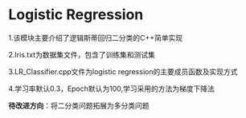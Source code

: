 # Logistic Regression

1.该模块主要介绍了逻辑斯蒂回归二分类的C++简单实现

2.Iris.txt为数据集文件，包含了训练集和测试集

3.LR_Classifier.cpp文件为logistic regression的主要成员函数及实现方式

4.学习率默认0.3，Epoch默认为100,学习采用的方法为梯度下降法

**待改进方向**：将二分类问题拓展为多分类问题
